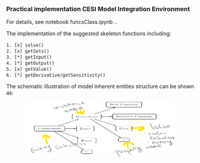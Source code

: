 ### Practical implementation CESI Model Integration Environment

For details, see notebook funcsClass.ipynb ..

The implementation of the suggested skeleton functions including:

    1. [x] solve()
    2. [x] getSets()
    3. [*] getInput()
    4. [*] getOutput()
    5. [x] getValue()
    6. [*] getDerivative/getSensitivity()
    
    
The schematic illustration of model inherent entities structure can be shown as:

<p align="center">
  <img width="400" height="150" src="SchameticDataStructure.png">
</p>
